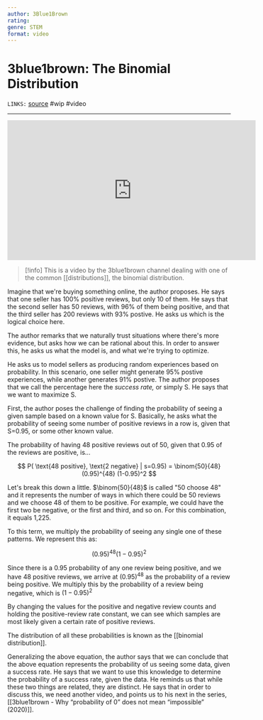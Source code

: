 ```yaml
---
author: 3Blue1Brown
rating:
genre: STEM
format: video
---
```

# 3blue1brown: The Binomial Distribution
`LINKS:` [source](https://www.youtube.com/watch?v=8idr1WZ1A7Q)
#wip #video

---
<center>
<iframe width="560" height="315" src="https://www.youtube.com/embed/8idr1WZ1A7Q" title="YouTube video player" frameborder="0" allow="accelerometer; autoplay; clipboard-write; encrypted-media; gyroscope; picture-in-picture" allowfullscreen></iframe>
</center>

> [!info]
> This is a video by the 3blue1brown channel dealing with one of the common [[distributions]], the binomial distribution.

Imagine that we're buying something online, the author proposes. He says that one seller has 100% positive reviews, but only 10 of them. He says that the second seller has 50 reviews, with 96% of them being positive, and that the third seller has 200 reviews with 93% postive. He asks us which is the logical choice here. 

The author remarks that we naturally trust situations where there's more evidence, but asks how we can be rational about this. In order to answer this, he asks us what the model is, and what we're trying to optimize. 

He asks us to model sellers as producing random experiences based on probability. In this scenario, one seller might generate 95% postive experiences, while another generates 91% postive. The author proposes that we call the percentage here the *success rate,* or simply S. He says that we want to maximize S.

First, the author poses the challenge of finding the probability of seeing a given sample based on a known value for S. Basically, he asks what the probability of seeing some number of positive reviews in a row is, given that S=0.95, or some other known value. 

The probability of having 48 positive reviews out of 50, given that 0.95 of the reviews are positive, is...

$$ 
P( \text{48 positive}, \text{2 negative} | s=0.95) = \binom{50}{48}(0.95)^{48}
(1-0.95)^2
$$

Let's break this down a little. $\binom{50}{48}$ is called "50 choose 48" and it represents the number of ways in which there could be 50 reviews and we choose 48 of them to be positive. For example, we could have the first two be negative, or the first and third, and so on. For this combination, it equals 1,225. 

To this term, we multiply the probability of seeing any single one of these patterns. We represent this as:

$$
(0.95)^{48}(1-0.95)^2
$$

Since there is a 0.95 probability of any one review being positive, and we have 48 positive reviews, we arrive at $(0.95)^{48}$ as the probability of a review being positive. We multiply this by the probability of a review being negative, which is $(1-0.95)^2$

By changing the values for the positive and negative review counts and holding the positive-review rate constant, we can see which samples are most likely given a certain rate of positive reviews.

The distribution of all these probabilities is known as the [[binomial distribution]]. 

Generalizing the above equation, the author says that we can conclude that the above equation represents the probability of us seeing some data, given a success rate. He says that we want to use this knowledge to determine the probability of a success rate, given the data. He reminds us that while these two things are related, they are distinct. He says that in order to discuss this, we need another video, and points us to his next in the series, [[3blue1brown - Why “probability of 0” does not mean “impossible” (2020)]]. 